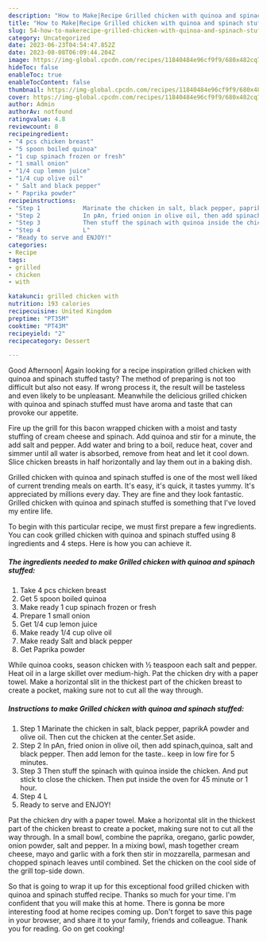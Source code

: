 ```yaml
---
description: "How to Make|Recipe Grilled chicken with quinoa and spinach stuffed {That is Special"
title: "How to Make|Recipe Grilled chicken with quinoa and spinach stuffed {That is Special"
slug: 54-how-to-makerecipe-grilled-chicken-with-quinoa-and-spinach-stuffed-that-is-special
category: Uncategorized
date: 2023-06-23T04:54:47.852Z
date: 2023-08-08T06:09:44.204Z
image: https://img-global.cpcdn.com/recipes/11840484e96cf9f9/680x482cq70/grilled-chicken-with-quinoa-and-spinach-stuffed-recipe-main-photo.jpg
hideToc: false
enableToc: true
enableTocContent: false
thumbnail: https://img-global.cpcdn.com/recipes/11840484e96cf9f9/680x482cq70/grilled-chicken-with-quinoa-and-spinach-stuffed-recipe-main-photo.jpg
cover: https://img-global.cpcdn.com/recipes/11840484e96cf9f9/680x482cq70/grilled-chicken-with-quinoa-and-spinach-stuffed-recipe-main-photo.jpg
author: Admin
authorAv: notfound
ratingvalue: 4.8
reviewcount: 8
recipeingredient:
- "4 pcs chicken breast"
- "5 spoon boiled quinoa"
- "1 cup spinach frozen or fresh"
- "1 small onion"
- "1/4 cup lemon juice"
- "1/4 cup olive oil"
- " Salt and black pepper"
- " Paprika powder"
recipeinstructions:
- "Step 1            Marinate the chicken in salt, black pepper, paprikA powder and olive oil. Then cut the chicken at the center.Set aside."
- "Step 2            In pAn, fried onion in olive oil, then add spinach,quinoa, salt and black pepper. Then add lemon for the taste.. keep in low fire for 5 minutes."
- "Step 3            Then stuff the spinach with quinoa inside the chicken. And put stick to close the chicken. Then put inside the oven for 45 minute or 1 hour."
- "Step 4            L"
- "Ready to serve and ENJOY!"
categories:
- Recipe
tags:
- grilled
- chicken
- with

katakunci: grilled chicken with 
nutrition: 193 calories
recipecuisine: United Kingdom
preptime: "PT35M"
cooktime: "PT43M"
recipeyield: "2"
recipecategory: Dessert

---
```



Good Afternoon| Again looking for a recipe inspiration grilled chicken with quinoa and spinach stuffed tasty? The method of preparing is not too difficult but also not easy. If wrong process it, the result will be tasteless and even likely to be unpleasant. Meanwhile the delicious grilled chicken with quinoa and spinach stuffed must have aroma and taste that can provoke our appetite.





Fire up the grill for this bacon wrapped chicken with a moist and tasty stuffing of cream cheese and spinach. Add quinoa and stir for a minute, the add salt and pepper. Add water and bring to a boil, reduce heat, cover and simmer until all water is absorbed, remove from heat and let it cool down. Slice chicken breasts in half horizontally and lay them out in a baking dish.

Grilled chicken with quinoa and spinach stuffed is one of the most well liked of current trending meals on earth. It's easy, it's quick, it tastes yummy. It's appreciated by millions every day. They are fine and they look fantastic. Grilled chicken with quinoa and spinach stuffed is something that I've loved my entire life.


To begin with this particular recipe, we must first prepare a few ingredients. You can cook grilled chicken with quinoa and spinach stuffed using 8 ingredients and 4 steps. Here is how you can achieve it.

<!--inarticleads1-->

##### The ingredients needed to make Grilled chicken with quinoa and spinach stuffed:

1. Take 4 pcs chicken breast
1. Get 5 spoon boiled quinoa
1. Make ready 1 cup spinach frozen or fresh
1. Prepare 1 small onion
1. Get 1/4 cup lemon juice
1. Make ready 1/4 cup olive oil
1. Make ready  Salt and black pepper
1. Get  Paprika powder


While quinoa cooks, season chicken with ½ teaspoon each salt and pepper. Heat oil in a large skillet over medium-high. Pat the chicken dry with a paper towel. Make a horizontal slit in the thickest part of the chicken breast to create a pocket, making sure not to cut all the way through. 

<!--inarticleads2-->

##### Instructions to make Grilled chicken with quinoa and spinach stuffed:

1. Step 1            Marinate the chicken in salt, black pepper, paprikA powder and olive oil. Then cut the chicken at the center.Set aside.
1. Step 2            In pAn, fried onion in olive oil, then add spinach,quinoa, salt and black pepper. Then add lemon for the taste.. keep in low fire for 5 minutes.
1. Step 3            Then stuff the spinach with quinoa inside the chicken. And put stick to close the chicken. Then put inside the oven for 45 minute or 1 hour.
1. Step 4            L
1. Ready to serve and ENJOY!

Pat the chicken dry with a paper towel. Make a horizontal slit in the thickest part of the chicken breast to create a pocket, making sure not to cut all the way through. In a small bowl, combine the paprika, oregano, garlic powder, onion powder, salt and pepper. In a mixing bowl, mash together cream cheese, mayo and garlic with a fork then stir in mozzarella, parmesan and chopped spinach leaves until combined. Set the chicken on the cool side of the grill top-side down. 

So that is going to wrap it up for this exceptional food grilled chicken with quinoa and spinach stuffed recipe. Thanks so much for your time. I'm confident that you will make this at home. There is gonna be more interesting food at home recipes coming up. Don't forget to save this page in your browser, and share it to your family, friends and colleague. Thank you for reading. Go on get cooking!
